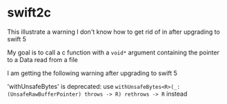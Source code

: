 # swift2c
  
This illustrate a warning I don't know how to get rid of in after upgrading to swift 5

My goal is to call a c function with a `void*` argument containing the pointer to a Data read from a file

I am getting the following warning after upgrading to swift 5

'withUnsafeBytes' is deprecated: use `withUnsafeBytes<R>(_: (UnsafeRawBufferPointer) throws -> R) rethrows -> R` instead
